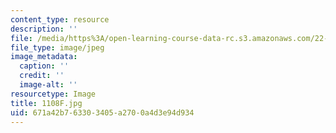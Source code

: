 ```yaml
---
content_type: resource
description: ''
file: /media/https%3A/open-learning-course-data-rc.s3.amazonaws.com/22-01-introduction-to-nuclear-engineering-and-ionizing-radiation-fall-2016/671a42b763303405a2700a4d3e94d934_1108F.jpg
file_type: image/jpeg
image_metadata:
  caption: ''
  credit: ''
  image-alt: ''
resourcetype: Image
title: 1108F.jpg
uid: 671a42b7-6330-3405-a270-0a4d3e94d934
---
```

